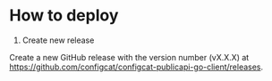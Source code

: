 # How to deploy

1. Create new release

Create a new GitHub release with the version number (vX.X.X) at https://github.com/configcat/configcat-publicapi-go-client/releases.